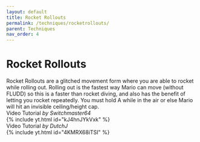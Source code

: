```yaml
---
layout: default
title: Rocket Rollouts
permalink: /techniques/rocketrollouts/
parent: Techniques
nav_order: 4
---
```

# Rocket Rollouts  
Rocket Rollouts are a glitched movement form where you are able to rocket while rolling out. Rolling out is the fastest way Mario can move (without FLUDD) so this is a faster than rocket diving, and also has the benefit of letting you rocket repeatedly. You must hold A while in the air or else Mario will hit an invisible ceiling/height cap.  
Video Tutorial *by Switchmaster64*  
{% include yt.html id="kJ4hnJYkVxk" %}  
Video Tutorial *by DutchJ*  
{% include yt.html id="4KMRX68iTSI" %}  
